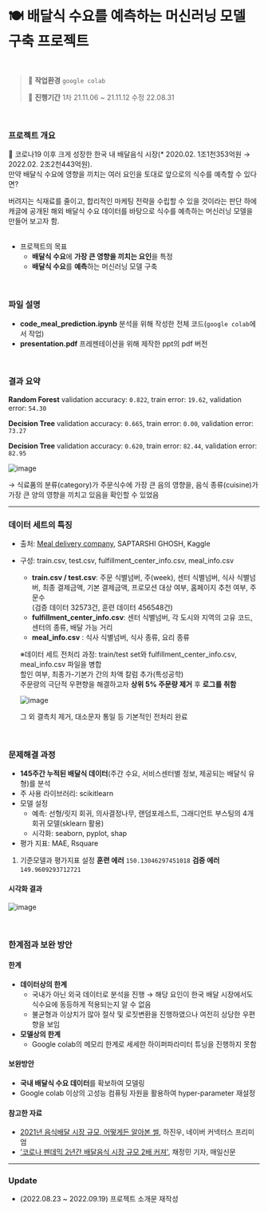 # 🍽️ 배달식 수요를 예측하는 머신러닝 모델 구축 프로젝트

<br>

>💭 **작업환경** `google colab`
>
>📅 **진행기간** 1차 21.11.06 ~ 21.11.12 수정 22.08.31

<br>

### 프로젝트 개요
🍿 코로나19 이후 크게 성장한 한국 내 배달음식 시장(* 2020.02. 1조1천353억원 →  2022.02. 2조2천443억원).<br>
만약 배달식 수요에 영향을 끼치는 여러 요인을 토대로 앞으로의 식수를 예측할 수 있다면?

버려지는 식재료를 줄이고, 합리적인 마케팅 전략을 수립할 수 있을 것이라는 판단 하에 캐글에 공개된 해외 배달식 수요 데이터를 바탕으로 식수를 예측하는 머신러닝 모델을 만들어 보고자 함.
<br><br>
  
- 프로젝트의 목표
  - **배달식 수요**에 **가장 큰 영향을 끼치는 요인**을 특정
  - **배달식 수요**를 **예측**하는 머신러닝 모델 구축
  

<br>

### 파일 설명
- **code_meal_prediction.ipynb** 분석을 위해 작성한 전체 코드(`google colab`에서 작업)
- **presentation.pdf** 프레젠테이션을 위해 제작한 ppt의 pdf 버전

<br>

### 결과 요약

**Random Forest**
validation accuracy: `0.822`, train error: `19.62`, validation error: `54.30`

**Decision Tree**
validation accuracy: `0.665`, train error: `0.00`, validation error: `73.27`

**Decision Tree**
validation accuracy: `0.620`, train error: `82.44`, validation error: `82.95`

![image](https://user-images.githubusercontent.com/90163856/186164677-df254650-dcad-441b-b3c7-294edde09f66.png)

→ 식료품의 분류(category)가 주문식수에 가장 큰 음의 영향을, 음식 종류(cuisine)가 가장 큰 양의 영향을 끼치고 있음을 확인할 수 있었음

---

### 데이터 세트의 특징

- 출처: [Meal delivery company](https://www.kaggle.com/datasets/ghoshsaptarshi/av-genpact-hack-dec2018?select=fulfilment_center_info.csv), SAPTARSHI GHOSH, Kaggle
- 구성: train.csv, test.csv, fulfillment_center_info.csv, meal_info.csv 
  - **train.csv / test.csv**: 주문 식별넘버, 주(week), 센터 식별넘버, 식사 식별넘버, 최종 결제금액, 기본 결제금액, 프로모션 대상 여부, 홈페이지 추천 여부, 주문수<br>
  (검증 데이터 32573건, 훈련 데이터 456548건)
  - **fulfillment_center_info.csv**: 센터 식별넘버, 각 도시와 지역의 고유 코드, 센터의 종류, 배달 가능 거리 
  - **meal_info.csv** : 식사 식별넘버, 식사 종류, 요리 종류
  
  ※데이터 세트 전처리 과정: train/test set와 fulfillment_center_info.csv, meal_info.csv 파일을 병합<br>
    할인 여부, 최종가-기본가 간의 차액 칼럼 추가(특성공학)<br>
    주문량의 극단적 우편향을 해결하고자 **상위 5% 주문량 제거** 후 **로그를 취함**
    
    ![image](https://user-images.githubusercontent.com/90163856/186162509-84671bf6-2e02-478a-ae3e-4ba05aa9f3e0.png)

    그 외 결측치 제거, 대소문자 통일 등 기본적인 전처리 완료

<br>

### 문제해결 과정
- **145주간 누적된 배달식 데이터**(주간 수요, 서비스센터별 정보, 제공되는 배달식 유형)를 분석
- 주 사용 라이브러리: scikitlearn
- 모델 설정
  - 예측: 선형/릿지 회귀, 의사결정나무, 랜덤포레스트, 그래디언트 부스팅의 4개 회귀 모델(sklearn 활용)
  - 시각화: seaborn, pyplot, shap 
- 평가 지표: MAE, Rsquare

1. 기준모델과 평가지표 설정 
**훈련 에러** `150.13046297451018` 
**검증 에러** `149.9609293712721` 

#### 시각화 결과 

![image](https://user-images.githubusercontent.com/90163856/186163606-48f4183d-3dd9-41f5-817d-a6a82d3c87f3.png)



<br>

### 한계점과 보완 방안
#### 한계
- **데이터상의 한계**
    - 국내가 아닌 외국 데이터로 분석을 진행 → 해당 요인이 한국 배달 시장에서도 식수요에 동등하게 적용되는지 알 수 없음
    - 불균형과 이상치가 많아 절삭 및 로짓변환을 진행하였으나 여전히 상당한 우편향을 보임
- **모델상의 한계** 
    - Google colab의 메모리 한계로 세세한 하이퍼파라미터 튜닝을 진행하지 못함

#### 보완방안
- **국내 배달식 수요 데이터**를 확보하여 모델링 
- Google colab 이상의 고성능 컴퓨팅 자원을 활용하여 hyper-parameter 재설정 

#### 참고한 자료 
- [2021년 음식배달 시장 규모, 어떻게든 알아본 썰](https://contents.premium.naver.com/connectx/us/contents/220214173319668hn), 하진우, 네이버 커넥터스 프리미엄
- ['코로나 펜데믹 2년간 배달음식 시장 규모 2배 커져'](http://news.imaeil.com/page/view/2022040115442137996), 채정민 기자, 매일신문



---

### Update

- (2022.08.23 ~ 2022.09.19) 프로젝트 소개문 재작성

